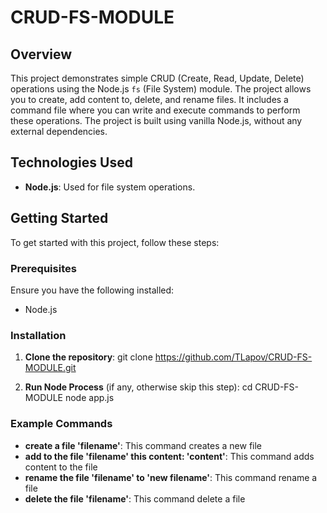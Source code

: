 <div align="left">

# CRUD-FS-MODULE

## Overview
This project demonstrates simple CRUD (Create, Read, Update, Delete) operations using the Node.js `fs` (File System) module. The project allows you to create, add content to, delete, and rename files. It includes a command file where you can write and execute commands to perform these operations. The project is built using vanilla Node.js, without any external dependencies.

## Technologies Used
- **Node.js**: Used for file system operations.
  
## Getting Started
To get started with this project, follow these steps:

### Prerequisites
Ensure you have the following installed:
- Node.js

### Installation

1. **Clone the repository**:
    git clone https://github.com/TLapov/CRUD-FS-MODULE.git

2. **Run Node Process** (if any, otherwise skip this step):
   cd CRUD-FS-MODULE
   node app.js

### Example Commands

- **create a file 'filename'**:
This command creates a new file
- **add to the file 'filename' this content: 'content'**:
This command adds content to the file
- **rename the file 'filename' to 'new filename'**:
This command rename a  file
- **delete the file 'filename'**:
This command delete a file

</div>
